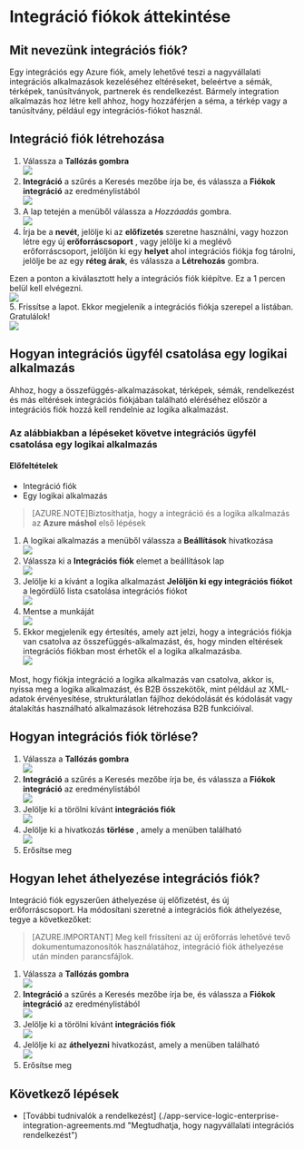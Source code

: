 <properties 
    pageTitle="Integráció a partnerek és a nagyvállalati integrációs csomag áttekintése |} Microsoft Azure alkalmazás szolgáltatás |} Microsoft Azure" 
    description="Ismerje meg, minden integrációs fiókokkal kapcsolatban, a nagyvállalati integrációs csomag és összefüggés-alkalmazások" 
    services="logic-apps" 
    documentationCenter=".net,nodejs,java"
    authors="msftman" 
    manager="erikre" 
    editor="cgronlun"/>

<tags 
    ms.service="logic-apps" 
    ms.workload="integration" 
    ms.tgt_pltfrm="na" 
    ms.devlang="na" 
    ms.topic="article" 
    ms.date="07/08/2016" 
    ms.author="deonhe"/>

# <a name="overview-of-integration-accounts"></a>Integráció fiókok áttekintése

## <a name="what-is-an-integration-account"></a>Mit nevezünk integrációs fiók?
Egy integrációs egy Azure fiók, amely lehetővé teszi a nagyvállalati integrációs alkalmazások kezeléséhez eltéréseket, beleértve a sémák, térképek, tanúsítványok, partnerek és rendelkezést. Bármely integration alkalmazás hoz létre kell ahhoz, hogy hozzáférjen a séma, a térkép vagy a tanúsítvány, például egy integrációs-fiókot használ.

## <a name="create-an-integration-account"></a>Integráció fiók létrehozása 
1. Válassza a **Tallózás gombra**   
![](./media/app-service-logic-enterprise-integration-accounts/account-1.png)  
2. **Integráció** a szűrés a Keresés mezőbe írja be, és válassza a **Fiókok integráció** az eredménylistából     
 ![](./media/app-service-logic-enterprise-integration-accounts/account-2.png)  
3. A lap tetején a menüből válassza a *Hozzáadás* gombra.      
![](./media/app-service-logic-enterprise-integration-accounts/account-3.png)  
4. Írja be a **nevét**, jelölje ki az **előfizetés** szeretne használni, vagy hozzon létre egy új **erőforráscsoport** , vagy jelölje ki a meglévő erőforráscsoport, jelöljön ki egy **helyet** ahol integrációs fiókja fog tárolni, jelölje be az egy **réteg árak**, és válassza a **Létrehozás** gombra.   

  Ezen a ponton a kiválasztott hely a integrációs fiók kiépítve. Ez a 1 percen belül kell elvégezni.    
![](./media/app-service-logic-enterprise-integration-accounts/account-4.png)  
5. Frissítse a lapot. Ekkor megjelenik a integrációs fiókja szerepel a listában. Gratulálok!  
![](./media/app-service-logic-enterprise-integration-accounts/account-5.png) 

## <a name="how-to-link-an-integration-account-to-a-logic-app"></a>Hogyan integrációs ügyfél csatolása egy logikai alkalmazás
Ahhoz, hogy a összefüggés-alkalmazásokat, térképek, sémák, rendelkezést és más eltérések integrációs fiókjában található eléréséhez először a integrációs fiók hozzá kell rendelnie az logika alkalmazást.

### <a name="here-are-the-steps-to-link-an-integration-account-to-a-logic-app"></a>Az alábbiakban a lépéseket követve integrációs ügyfél csatolása egy logikai alkalmazás 

#### <a name="prerequisites"></a>Előfeltételek
- Integráció fiók
- Egy logikai alkalmazás

>[AZURE.NOTE]Biztosíthatja, hogy a integráció és a logika alkalmazás az **Azure máshol** első lépések

1. A logikai alkalmazás a menüből válassza a **Beállítások** hivatkozása  
![](./media/app-service-logic-enterprise-integration-accounts/linkaccount-1.png)   
2. Válassza ki a **Integrációs fiók** elemet a beállítások lap  
![](./media/app-service-logic-enterprise-integration-accounts/linkaccount-2.png)   
3. Jelölje ki a kívánt a logika alkalmazást **Jelöljön ki egy integrációs fiókot** a legördülő lista csatolása integrációs fiókot  
![](./media/app-service-logic-enterprise-integration-accounts/linkaccount-3.png)   
4. Mentse a munkáját  
![](./media/app-service-logic-enterprise-integration-accounts/linkaccount-4.png)   
5. Ekkor megjelenik egy értesítés, amely azt jelzi, hogy a integrációs fiókja van csatolva az összefüggés-alkalmazást, és, hogy minden eltérések integrációs fiókban most érhetők el a logika alkalmazásba.  
![](./media/app-service-logic-enterprise-integration-accounts/linkaccount-5.png)   

Most, hogy fiókja integráció a logika alkalmazás van csatolva, akkor is, nyissa meg a logika alkalmazást, és B2B összekötők, mint például az XML-adatok érvényesítése, strukturálatlan fájlhoz dekódolását és kódolását vagy átalakítás használható alkalmazások létrehozása B2B funkcióival.  
    
## <a name="how-to-delete-an-integration-account"></a>Hogyan integrációs fiók törlése?
1. Válassza a **Tallózás gombra**  
![](./media/app-service-logic-enterprise-integration-overview/overview-1.png)    
2. **Integráció** a szűrés a Keresés mezőbe írja be, és válassza a **Fiókok integráció** az eredménylistából     
 ![](./media/app-service-logic-enterprise-integration-overview/overview-2.png)  
3. Jelölje ki a törölni kívánt **integrációs fiók**  
![](./media/app-service-logic-enterprise-integration-overview/overview-3.png)  
4. Jelölje ki a hivatkozás **törlése** , amely a menüben található   
![](./media/app-service-logic-enterprise-integration-accounts/delete.png)  
5. Erősítse meg    

## <a name="how-to-move-an-integration-account"></a>Hogyan lehet áthelyezése integrációs fiók?
Integráció fiók egyszerűen áthelyezése új előfizetést, és új erőforráscsoport. Ha módosítani szeretné a integrációs fiók áthelyezése, tegye a következőket:

>[AZURE.IMPORTANT] Meg kell frissíteni az új erőforrás lehetővé tevő dokumentumazonosítók használatához, integráció fiók áthelyezése után minden parancsfájlok.

1. Válassza a **Tallózás gombra**  
![](./media/app-service-logic-enterprise-integration-overview/overview-1.png)    
2. **Integráció** a szűrés a Keresés mezőbe írja be, és válassza a **Fiókok integráció** az eredménylistából     
 ![](./media/app-service-logic-enterprise-integration-overview/overview-2.png)  
3. Jelölje ki a törölni kívánt **integrációs fiók**  
![](./media/app-service-logic-enterprise-integration-overview/overview-3.png)  
4. Jelölje ki az **áthelyezni** hivatkozást, amely a menüben található   
![](./media/app-service-logic-enterprise-integration-accounts/move.png)  
5. Erősítse meg    

## <a name="next-steps"></a>Következő lépések
- [További tudnivalók a rendelkezést] (./app-service-logic-enterprise-integration-agreements.md "Megtudhatja, hogy nagyvállalati integrációs rendelkezést")  


 